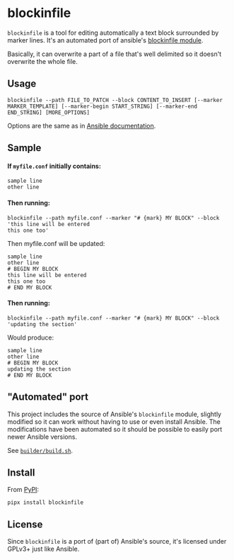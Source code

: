 # blockinfile

`blockinfile` is a tool for editing automatically a text block surrounded by marker lines. It's an automated port of ansible's [blockinfile module](https://docs.ansible.com/ansible/latest/collections/ansible/builtin/blockinfile_module.html).

Basically, it can overwrite a part of a file that's well delimited so it doesn't overwrite the whole file.

## Usage

```
blockinfile --path FILE_TO_PATCH --block CONTENT_TO_INSERT [--marker MARKER_TEMPLATE] [--marker-begin START_STRING] [--marker-end END_STRING] [MORE_OPTIONS]
```

Options are the same as in [Ansible documentation](https://docs.ansible.com/ansible/latest/collections/ansible/builtin/blockinfile_module.html).

## Sample

#### If `myfile.conf` initially contains:

```
sample line
other line
```

#### Then running:

```
blockinfile --path myfile.conf --marker "# {mark} MY BLOCK" --block 'this line will be entered
this one too'
```

Then myfile.conf will be updated:

```
sample line
other line
# BEGIN MY BLOCK
this line will be entered
this one too
# END MY BLOCK
```

#### Then running:

```
blockinfile --path myfile.conf --marker "# {mark} MY BLOCK" --block 'updating the section'
```

Would produce:

```
sample line
other line
# BEGIN MY BLOCK
updating the section
# END MY BLOCK
```

## "Automated" port

This project includes the source of Ansible's `blockinfile` module, slightly modified so it can work without having to use or even install Ansible. The modifications have been automated so it should be possible to easily port newer Ansible versions.

See [`builder/build.sh`](builder/build.sh).

## Install

From [PyPI](https://pypi.org/project/blockinfile/):

`pipx install blockinfile`

## License

Since `blockinfile` is a port of (part of) Ansible's source, it's licensed under GPLv3+ just like Ansible.
